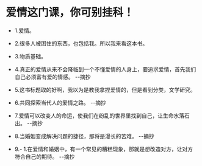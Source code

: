 # 爱情这门课，你可别挂科！

- 1.爱情。

- 2.很多人被困住的东西，也包括我。所以我来看这本书。

- 3.物质基础。

- 4.真正的爱情从来不会降临到一个不懂爱情的人身上，要追求爱情，首先我们自己必须富有爱的情感。 --摘抄

- 5.这书标题取的好啊，我以为是教我拿捏爱情的，但是看到分类，文学研究。

- 6.共同探索当代人的爱情之路。 --摘抄

- 7.爱情可以改变人的命运，使我们在纷乱的世界里找到自己，让生命水落石出。 --摘抄

- 8.当婚姻变成解决问题的捷径，那将是漫长的苦难。 --摘抄

- 9.- 1.在爱情和婚姻中，有一个常见的糟糕现象，那就是想改造对方，让对方符合自己的期待。 --摘抄
